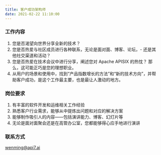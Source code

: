 ```yaml
---
title: 客户成功架构师
date: 2021-02-22 11:10:00
---
```

### 工作内容

1. 您是否渴望向世界分享全新的技术？
2. 您是否热爱与社区成员进行各种联系，无论是面对面、博客、论坛，- 还是其他社交渠道和活动？
3. 您是否热爱在技术会议中进行分享，阐述您对 Apache APISIX 的热忱？ 那么，这可能正巧是您的理想职业。
4. 从用户的场景和使用中，找到“产品指数增长的方法”和“新的技术方向”，并帮助客户成功，是这个工作最主要，也是最让人激动的地方。

### 岗位要求

1. 有丰富的软件开发和运维相关工作经验
2. 熟悉客户行业需求，能够从中提炼出问题和对应的解决方案
3. 能够制作吸引人的内容——包括演讲能力、博客、幻灯片等
4. 无论是面对面聚会还是在高管办公室，您都能够得心应手地进行演讲

### 联系方式

[wenming@api7.ai](mailto:wenming@api7.ai)
